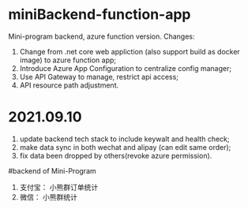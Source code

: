 # miniBackend-function-app
Mini-program backend, azure function version.
Changes:
1. Change from .net core web appliction (also support build as docker image) to azure function app;
2. Introduce Azure App Configuration to centralize config manager;
3. Use API Gateway to manage, restrict api access;
4. API resource path adjustment.

# 2021.09.10
1. update backend tech stack to include keywalt and health check;
2. make data sync in both wechat and alipay (can edit same order);
3. fix data been dropped by others(revoke azure permission).

#backend of Mini-Program
1. 支付宝： 小熊群订单统计
2. 微信： 小熊群统计
